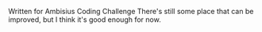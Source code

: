 Written for Ambisius Coding Challenge
There's still some place that can be improved, but I think it's good enough for now.